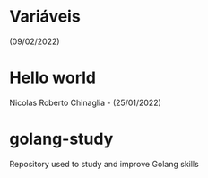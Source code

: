 # Variáveis
(09/02/2022)

# Hello world
Nicolas Roberto Chinaglia - (25/01/2022)

# golang-study
Repository used to study and improve Golang skills